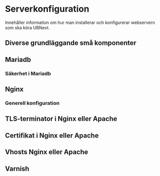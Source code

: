# Serverkonfiguration

Innehåller information om hur man installerar och konfigurerar webservern som
ska köra UBNext.

## Diverse grundläggande små komponenter

## Mariadb

### Säkerhet i Mariadb

## Nginx

### Generell konfiguration

## TLS-terminator i Nginx eller Apache

## Certifikat i Nginx eller Apache

## Vhosts Nginx eller Apache

## Varnish
